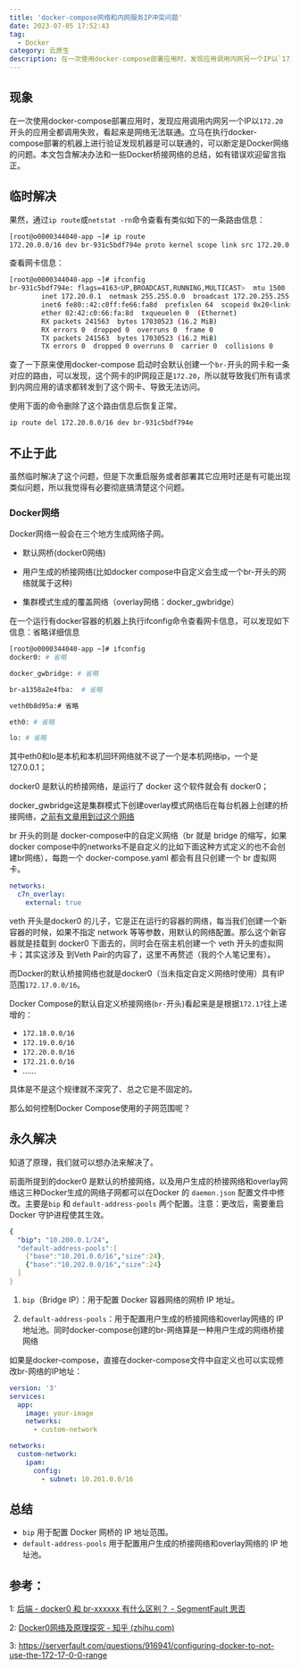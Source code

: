 ```yaml
---
title: 'docker-compose网络和内网服务IP冲突问题'
date: 2023-07-05 17:52:43
tag:
  - Docker
category: 云原生
description: 在一次使用docker-compose部署应用时，发现应用调用内网另一个IP以`172.20`开头的应用全都调用失败，看起来是网络无法联通。立马在执行docker-compose部署的机器上进行验证发现机器是可以联通的，可以断定是Docker网络的问题。在一次使用docker-compose部署应用时，发现应用调用内网另一个IP以`172.20`开头的应用全都调用失败，看起来是网络无法联通。立马在执行docker-compose部署的机器上进行验证发现机器是可以联通的，可以断定是Docker网络的问题。
---
```


## 现象

在一次使用docker-compose部署应用时，发现应用调用内网另一个IP以`172.20`开头的应用全都调用失败，看起来是网络无法联通。立马在执行docker-compose部署的机器上进行验证发现机器是可以联通的，可以断定是Docker网络的问题。本文包含解决办法和一些Docker桥接网络的总结，如有错误欢迎留言指正。

<!--more-->

## 临时解决

果然，通过`ip route`或`netstat -rn`命令查看有类似如下的一条路由信息：

```bash
[root@o0000344040-app ~]# ip route
172.20.0.0/16 dev br-931c5bdf794e proto kernel scope link src 172.20.0.1 
```

查看网卡信息：

```bash
[root@o0000344040-app ~]# ifconfig
br-931c5bdf794e: flags=4163<UP,BROADCAST,RUNNING,MULTICAST>  mtu 1500
        inet 172.20.0.1  netmask 255.255.0.0  broadcast 172.20.255.255
        inet6 fe80::42:c0ff:fe66:fa8d  prefixlen 64  scopeid 0x20<link>
        ether 02:42:c0:66:fa:8d  txqueuelen 0  (Ethernet)
        RX packets 241563  bytes 17030523 (16.2 MiB)
        RX errors 0  dropped 0  overruns 0  frame 0
        TX packets 241563  bytes 17030523 (16.2 MiB)
        TX errors 0  dropped 0 overruns 0  carrier 0  collisions 0
```

查了一下原来使用docker-compose 启动时会默认创建一个`br-`开头的网卡和一条对应的路由，可以发现，这个网卡的IP网段正是`172.20`，所以就导致我们所有请求到内网应用的请求都转发到了这个网卡、导致无法访问。

使用下面的命令删除了这个路由信息后恢复正常。

```bash
ip route del 172.20.0.0/16 dev br-931c5bdf794e
```

## 不止于此

虽然临时解决了这个问题，但是下次重启服务或者部署其它应用时还是有可能出现类似问题，所以我觉得有必要彻底搞清楚这个问题。

### Docker网络

Docker网络一般会在三个地方生成网络子网。

- 默认网桥(docker0网络)

- 用户生成的桥接网络(比如docker compose中自定义会生成一个br-开头的网络就属于这种)

- 集群模式生成的覆盖网络（overlay网络：docker_gwbridge）

在一个运行有docker容器的机器上执行ifconfig命令查看网卡信息，可以发现如下信息：省略详细信息

```bash
[root@o0000344040-app ~]# ifconfig
docker0: # 省略

docker_gwbridge: # 省略

br-a1358a2e4fba:  # 省略 

veth0b8d95a:# 省略

eth0: # 省略

lo: # 省略
```

其中eth0和lo是本机和本机回环网络就不说了一个是本机网络ip，一个是127.0.0.1；

docker0 是默认的桥接网络，是运行了 docker 这个软件就会有 docker0；

docker_gwbridge这是集群模式下创建overlay模式网络后在每台机器上创建的桥接网络，[之前有文章用到过这个网络](https://ladybug.top/posts/%E4%BA%91%E5%8E%9F%E7%94%9F/Solution-for-installing-Choerodon-in-a-Docker-environment.html#%E4%B8%89%E3%80%81%E5%9F%BA%E4%BA%8Eoverlay%E7%9A%84docker%E5%AE%B9%E5%99%A8%E9%97%B4%E8%B7%A8%E5%AE%BF%E4%B8%BB%E6%9C%BA%E9%80%9A%E4%BF%A1%E3%80%90%E9%87%87%E7%94%A8%E3%80%91)

br 开头的则是 docker-compose中的自定义网络（br 就是 bridge 的缩写，如果docker compose中的networks不是自定义的比如下面这种方式定义的也不会创建br网络），每跑一个 docker-compose.yaml 都会有且只创建一个 br 虚拟网卡。

```yaml
networks:
  c7n_overlay:
    external: true
```

veth 开头是docker0 的儿子，它是正在运行的容器的网络，每当我们创建一个新容器的时候，如果不指定 network 等等参数，用默认的网络配置。那么这个新容器就是挂载到 docker0 下面去的，同时会在宿主机创建一个 veth 开头的虚拟网卡；其实这涉及 到Veth Pair的内容了，这里不再赘述（我的个人笔记里有）。

而Docker的默认桥接网络也就是docker0（当未指定自定义网络时使用）具有IP范围`172.17.0.0/16`。

Docker Compose的默认自定义桥接网络(`br-`开头)看起来是是根据`172.17`往上递增的：

- `172.18.0.0/16`
- `172.19.0.0/16`
- `172.20.0.0/16`
- `172.21.0.0/16`
- ......

具体是不是这个规律就不深究了、总之它是不固定的。

那么如何控制Docker Compose使用的子网范围呢？

## 永久解决

知道了原理，我们就可以想办法来解决了。

前面所提到的docker0 是默认的桥接网络，以及用户生成的桥接网络和overlay网络这三种Docker生成的网络子网都可以在Docker 的 `daemon.json` 配置文件中修改。主要是`bip` 和 `default-address-pools` 两个配置。注意：更改后，需要重启 Docker 守护进程使其生效。

```yaml
{
  "bip": "10.200.0.1/24",
  "default-address-pools":[
    {"base":"10.201.0.0/16","size":24},
    {"base":"10.202.0.0/16","size":24}
  ]
}
```

1. `bip`（Bridge IP）：用于配置 Docker 容器网络的网桥 IP 地址。

1. `default-address-pools`：用于配置用户生成的桥接网络和overlay网络的 IP 地址池。同时docker-compose创建的br-网络算是一种用户生成的网络桥接网络


如果是docker-compose，直接在docker-compose文件中自定义也可以实现修改br-网络的IP地址：

```yaml
version: '3'
services:
  app:
    image: your-image
    networks:
      - custom-network

networks:
  custom-network:
    ipam:
      config:
        - subnet: 10.201.0.0/16
```

## 总结

- `bip` 用于配置 Docker 网桥的 IP 地址范围。
- `default-address-pools` 用于配置用户生成的桥接网络和overlay网络的 IP 地址池。

## 参考：

1: [后端 - docker0 和 br-xxxxxx 有什么区别？ - SegmentFault 思否](https://segmentfault.com/q/1010000043361512)

2: [Docker0网络及原理探究 - 知乎 (zhihu.com)](https://zhuanlan.zhihu.com/p/558813984)

3: https://serverfault.com/questions/916941/configuring-docker-to-not-use-the-172-17-0-0-range
